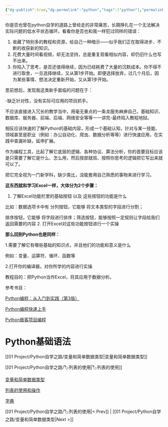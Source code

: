 ```yaml
---
{"dg-publish":true,"dg-permalink":"python","tags":["python"],"permalink":"/python/","dgPassFrontmatter":true}
---
```


你是否也曾在python自学的道路上曾经走的非常痛苦，长期挣扎在一个无法解决实际问题的低水平状态循环。看看你是否也和我一样犯过同样的错误：

1. 收藏了特别多的教程和资源，给自己一种暗示——似乎我们正在取得进步、不断的收获新的知识。
2. 花费大量时间看视频，却无法坚持，总是重复观看相似内容，却仍旧什么也写不出来。
3. 你陷入了思考，是否还值得继续，因为已经耗费了大量的沉默成本。你不得不进行取舍，一旦选择继续，又从第1步开始。即便选择放弃，过几个月后，因为某些事情、想法决定重新开始，又从第1步开始。

思前想后，发现我这类新手面临的问题在于：

-缺乏针对性，没有实际可应用的项目抓手。

不应该直接进入冗长的教学当中，用毫无重点的一条龙服务麻痹自己，基础知识、数据库、服务器、前端、后端、网络安全等等一一讲完-最终陷入教程地狱。

相反应该快速的了解Python的基础内容，形成一个基础认知，针对与某一技能、领域甚至是职业（例如：办公自动化、爬虫、数据分析等等）进行快速应用，在实践中查漏补缺，延申扩展。

作为编程工具，比起了解它底层的逻辑、各种协议、算法分析，你的首要目标应该是只需要了解它是什么、怎么用，然后按部就班、按照你思考的逻辑把它写出来就可以了。

把它完全视为一门新学科，缺少类比，没能套用自己熟悉的事物来进行学习。

**这东西就和学习Excel一样，大体分为2个步骤：**

1. 了解Excel功能栏里的基础按钮 以及 这些按钮的功能是什么

比如：数据选项卡中有 分列按钮，它能够 将文本类型的字段进行分割；

排序按钮，它能够 将字段进行排序；筛选按钮，能够按照一定规则让字段给我们返回需要的内容 2. 打开Excel对这些功能按钮进行一个实操

**那么回到Python也是同样：**

1.需要了解它有哪些基础的知识点，并且他们的功能和意义是什么

例如：变量、运算符、循环、函数等

2.打开你的编译器，对你所学的内容进行实操

教程目的：把Python当作Excel，将其应用于数据分析。

参考书目：

[Python编程：从入门到实践（第3版）](https://www.notion.so/Python-3-10489fdf77264fadb16542463c1f6349?pvs=21)

[Python编程快速上手](https://www.notion.so/Python-bccdfb54e50f44c2aab8efdd9f193ef6?pvs=21)

[Python极客项目编程](https://www.notion.so/Python-319807b5179e4d9f8f2ed5f2f51a8fc3?pvs=21)

# Python基础语法

[[01 Project/Python自学之路/变量和简单数据类型\|变量和简单数据类型]]

[[01 Project/Python自学之路/🏷️列表的使用\|🏷️列表的使用]]

[变量和简单数据类型](https://www.notion.so/4432a6b369fb46d7b3a912a5b9b468f9?pvs=21)

[列表的使用和操作](https://www.notion.so/083ffb06de064c88a2788cb93e53145d?pvs=21)

[字典](https://www.notion.so/29b0c07e4153436db41bd86d33a11b5e?pvs=21)

[[01 Project/Python自学之路/🏷️列表的使用\|< Prev]] | [[01 Project/Python自学之路/变量和简单数据类型\|Next >]]